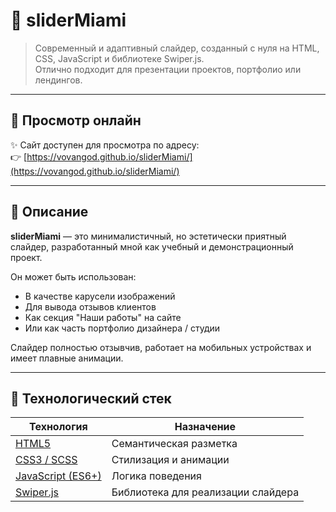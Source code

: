 # 🌴 sliderMiami

> Современный и адаптивный слайдер, созданный с нуля на HTML, CSS, JavaScript и библиотеке Swiper.js.  
Отлично подходит для презентации проектов, портфолио или лендингов.

---

## 🔗 Просмотр онлайн

✨ Сайт доступен для просмотра по адресу:  
👉 [https://vovangod.github.io/sliderMiami/](https://vovangod.github.io/sliderMiami/)

---

## 🧾 Описание

**sliderMiami** — это минималистичный, но эстетически приятный слайдер, разработанный мной как учебный и демонстрационный проект.  

Он может быть использован:
- В качестве карусели изображений
- Для вывода отзывов клиентов
- Как секция "Наши работы" на сайте
- Или как часть портфолио дизайнера / студии

Слайдер полностью отзывчив, работает на мобильных устройствах и имеет плавные анимации.

---

## 🔧 Технологический стек

| Технология      | Назначение |
|----------------|------------|
| [HTML5](https://developer.mozilla.org/ru/docs/Web/Guide/HTML/HTML5) | Семантическая разметка |
| [CSS3 / SCSS](https://sass-lang.com/) | Стилизация и анимации |
| [JavaScript (ES6+)](https://developer.mozilla.org/ru/docs/Web/JavaScript) | Логика поведения |
| [Swiper.js](https://swiperjs.com/) | Библиотека для реализации слайдера |
